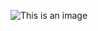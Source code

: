 

![This is an image](https://github.com/aysimasavas/spring-boot-microservices-shopping-app/blob/master/shopper.jpeg)
